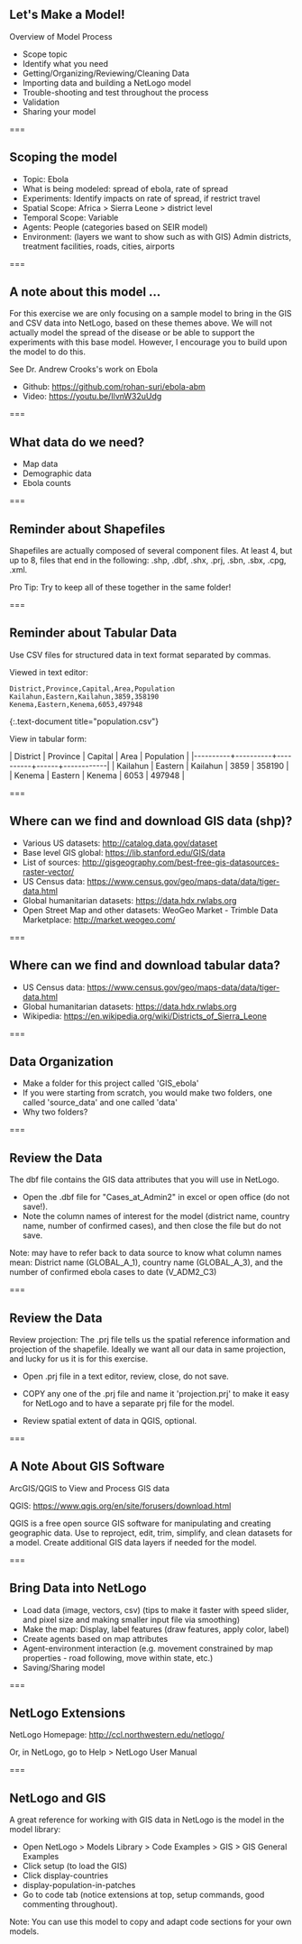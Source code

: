---
---

## Let's Make a Model!

Overview of Model Process

- Scope topic
- Identify what you need
- Getting/Organizing/Reviewing/Cleaning Data
- Importing data and building a NetLogo model
- Trouble-shooting and test throughout the process
- Validation
- Sharing your model

===

## Scoping the model

- Topic: Ebola
- What is being modeled: spread of ebola, rate of spread
- Experiments: Identify impacts on rate of spread, if restrict travel
- Spatial Scope: Africa > Sierra Leone > district level
- Temporal Scope: Variable
- Agents: People (categories based on SEIR model)
- Environment: (layers we want to show such as with GIS) Admin districts, treatment facilities, roads, cities, airports

===

## A note about this model ...

For this exercise we are only focusing on a sample model to bring in the GIS and CSV data into NetLogo, based on these themes above. We will not actually model the spread of the disease or be able to support the experiments with this base model. However, I encourage you to build upon the model to do this.

See Dr. Andrew Crooks's work on Ebola

- Github: https://github.com/rohan-suri/ebola-abm
- Video: https://youtu.be/IlvnW32uUdg

===

## What data do we need?

- Map data
- Demographic data
- Ebola counts

===

## Reminder about Shapefiles

Shapefiles are actually composed of several component files. At least 4, but up to 8, files that end in the following: .shp, .dbf, .shx, .prj, .sbn, .sbx, .cpg, .xml.

Pro Tip: Try to keep all of these together in the same folder!

===

## Reminder about Tabular Data

Use CSV files for structured data in text format separated by commas.

Viewed in text editor:

```
District,Province,Capital,Area,Population
Kailahun,Eastern,Kailahun,3859,358190
Kenema,Eastern,Kenema,6053,497948
```
{:.text-document title="population.csv"}

View in tabular form:

| District | Province | Capital  | Area | Population |
|----------+----------+----------+------+------------|
| Kailahun | Eastern  | Kailahun | 3859 |     358190 |
| Kenema   | Eastern  | Kenema   | 6053 |     497948 |

===

## Where can we find and download GIS data (shp)?

- Various US datasets: http://catalog.data.gov/dataset
- Base level GIS global: https://lib.stanford.edu/GIS/data
- List of sources: http://gisgeography.com/best-free-gis-datasources-raster-vector/
- US Census data: https://www.census.gov/geo/maps-data/data/tiger-data.html
- Global humanitarian datasets: https://data.hdx.rwlabs.org
- Open Street Map and other datasets: WeoGeo Market - Trimble Data Marketplace: http://market.weogeo.com/

===

## Where can we find and download tabular data?

- US Census data: https://www.census.gov/geo/maps-data/data/tiger-data.html
- Global humanitarian datasets: https://data.hdx.rwlabs.org
- Wikipedia: https://en.wikipedia.org/wiki/Districts_of_Sierra_Leone

===

## Data Organization

- Make a folder for this project called 'GIS_ebola'
- If you were starting from scratch, you would make two folders, one called 'source_data' and one called 'data'
- Why two folders?

===

## Review the Data

The dbf file contains the GIS data attributes that you will use in NetLogo.

- Open the .dbf file for "Cases\_at\_Admin2" in excel or open office (do not save!).
- Note the column names of interest for the model (district name, country name, number of confirmed cases), and then close the file but do not save.

Note: may have to refer back to data source to know what column names mean: District name (GLOBAL_A_1), country name (GLOBAL_A_3), and the number of confirmed ebola cases to date (V_ADM2_C3)

===

## Review the Data

Review projection: The .prj file tells us the spatial reference information and projection of the shapefile. Ideally we want all our data in same projection, and lucky for us it is for this exercise.

- Open .prj file in a text editor, review, close, do not save.

- COPY any one of the .prj file and name it 'projection.prj' to make it easy for NetLogo and to have a separate prj file for the model.

- Review spatial extent of data in QGIS, optional.

===

## A Note About GIS Software

ArcGIS/QGIS to View and Process GIS data

QGIS: https://www.qgis.org/en/site/forusers/download.html

QGIS is a free open source GIS software for manipulating and creating geographic data. 
Use to reproject, edit, trim, simplify, and clean datasets for a model. 
Create additional GIS data layers if needed for the model.

===

## Bring Data into NetLogo

- Load data (image, vectors, csv) (tips to make it faster with speed slider, and pixel size and making smaller input file via smoothing)
- Make the map: Display, label features (draw features, apply color, label)
- Create agents based on map attributes
- Agent-environment interaction (e.g. movement constrained by map properties - road following, move within state, etc.)
- Saving/Sharing model

===

## NetLogo Extensions

NetLogo Homepage: http://ccl.northwestern.edu/netlogo/

Or, in NetLogo, go to Help > NetLogo User Manual

===

## NetLogo and GIS

A great reference for working with GIS data in NetLogo is the model in the model library:

- Open NetLogo > Models Library > Code Examples > GIS > GIS General Examples
- Click setup (to load the GIS)
- Click display-countries
- display-population-in-patches
- Go to code tab (notice extensions at top, setup commands, good commenting throughout).

Note: You can use this model to copy and adapt code sections for your own models.
